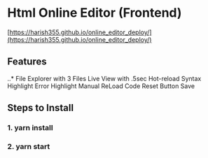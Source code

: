 # Html Online Editor (Frontend)
[https://harish355.github.io/online_editor_deploy/](https://harish355.github.io/online_editor_deploy/)

## Features
..* File Explorer with 3 Files
 Live View with .5sec Hot-reload
 Syntax Highlight
 Error Highlight
 Manual ReLoad 
 Code Reset Button
 Save

## Steps to Install
### 1. yarn install
### 2. yarn start

